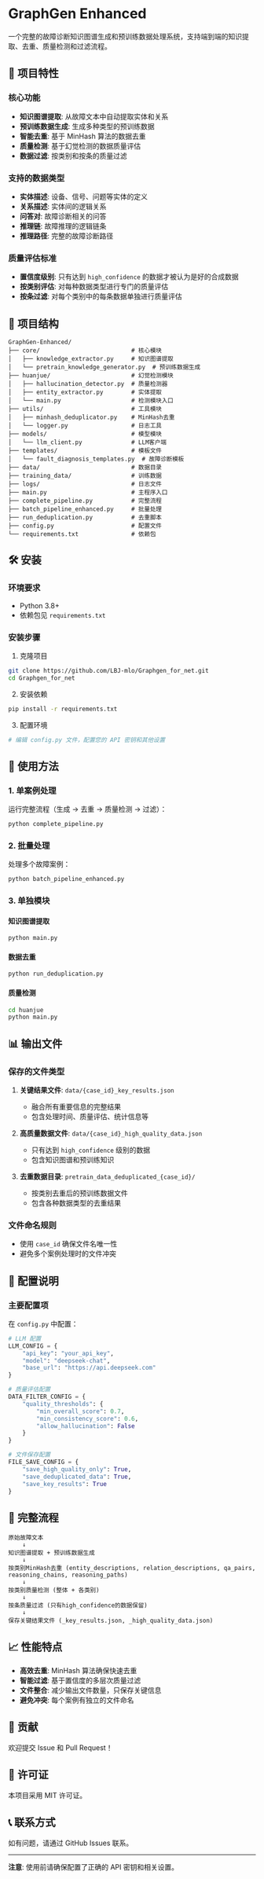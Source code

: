 # GraphGen Enhanced

一个完整的故障诊断知识图谱生成和预训练数据处理系统，支持端到端的知识提取、去重、质量检测和过滤流程。

## 🚀 项目特性

### 核心功能
- **知识图谱提取**: 从故障文本中自动提取实体和关系
- **预训练数据生成**: 生成多种类型的预训练数据
- **智能去重**: 基于 MinHash 算法的数据去重
- **质量检测**: 基于幻觉检测的数据质量评估
- **数据过滤**: 按类别和按条的质量过滤

### 支持的数据类型
- **实体描述**: 设备、信号、问题等实体的定义
- **关系描述**: 实体间的逻辑关系
- **问答对**: 故障诊断相关的问答
- **推理链**: 故障推理的逻辑链条
- **推理路径**: 完整的故障诊断路径

### 质量评估标准
- **置信度级别**: 只有达到 `high_confidence` 的数据才被认为是好的合成数据
- **按类别评估**: 对每种数据类型进行专门的质量评估
- **按条过滤**: 对每个类别中的每条数据单独进行质量评估

## 📁 项目结构

```
GraphGen-Enhanced/
├── core/                          # 核心模块
│   ├── knowledge_extractor.py     # 知识图谱提取
│   └── pretrain_knowledge_generator.py  # 预训练数据生成
├── huanjue/                       # 幻觉检测模块
│   ├── hallucination_detector.py  # 质量检测器
│   ├── entity_extractor.py        # 实体提取
│   └── main.py                    # 检测模块入口
├── utils/                         # 工具模块
│   ├── minhash_deduplicator.py    # MinHash去重
│   └── logger.py                  # 日志工具
├── models/                        # 模型模块
│   └── llm_client.py              # LLM客户端
├── templates/                     # 模板文件
│   └── fault_diagnosis_templates.py  # 故障诊断模板
├── data/                          # 数据目录
├── training_data/                 # 训练数据
├── logs/                          # 日志文件
├── main.py                        # 主程序入口
├── complete_pipeline.py           # 完整流程
├── batch_pipeline_enhanced.py     # 批量处理
├── run_deduplication.py           # 去重脚本
├── config.py                      # 配置文件
└── requirements.txt               # 依赖包
```

## 🛠️ 安装

### 环境要求
- Python 3.8+
- 依赖包见 `requirements.txt`

### 安装步骤

1. 克隆项目
```bash
git clone https://github.com/LBJ-mlo/Graphgen_for_net.git
cd Graphgen_for_net
```

2. 安装依赖
```bash
pip install -r requirements.txt
```

3. 配置环境
```bash
# 编辑 config.py 文件，配置您的 API 密钥和其他设置
```

## 📖 使用方法

### 1. 单案例处理

运行完整流程（生成 -> 去重 -> 质量检测 -> 过滤）：
```bash
python complete_pipeline.py
```

### 2. 批量处理

处理多个故障案例：
```bash
python batch_pipeline_enhanced.py
```

### 3. 单独模块

#### 知识图谱提取
```bash
python main.py
```

#### 数据去重
```bash
python run_deduplication.py
```

#### 质量检测
```bash
cd huanjue
python main.py
```

## 📊 输出文件

### 保存的文件类型

1. **关键结果文件**: `data/{case_id}_key_results.json`
   - 融合所有重要信息的完整结果
   - 包含处理时间、质量评估、统计信息等

2. **高质量数据文件**: `data/{case_id}_high_quality_data.json`
   - 只有达到 `high_confidence` 级别的数据
   - 包含知识图谱和预训练知识

3. **去重数据目录**: `pretrain_data_deduplicated_{case_id}/`
   - 按类别去重后的预训练数据文件
   - 包含各种数据类型的去重结果

### 文件命名规则
- 使用 `case_id` 确保文件名唯一性
- 避免多个案例处理时的文件冲突

## 🔧 配置说明

### 主要配置项

在 `config.py` 中配置：

```python
# LLM 配置
LLM_CONFIG = {
    "api_key": "your_api_key",
    "model": "deepseek-chat",
    "base_url": "https://api.deepseek.com"
}

# 质量评估配置
DATA_FILTER_CONFIG = {
    "quality_thresholds": {
        "min_overall_score": 0.7,
        "min_consistency_score": 0.6,
        "allow_hallucination": False
    }
}

# 文件保存配置
FILE_SAVE_CONFIG = {
    "save_high_quality_only": True,
    "save_deduplicated_data": True,
    "save_key_results": True
}
```

## 🔄 完整流程

```
原始故障文本
    ↓
知识图谱提取 + 预训练数据生成
    ↓
按类别MinHash去重 (entity_descriptions, relation_descriptions, qa_pairs, reasoning_chains, reasoning_paths)
    ↓
按类别质量检测 (整体 + 各类别)
    ↓
按条质量过滤 (只有high_confidence的数据保留)
    ↓
保存关键结果文件 (_key_results.json, _high_quality_data.json)
```

## 📈 性能特点

- **高效去重**: MinHash 算法确保快速去重
- **智能过滤**: 基于置信度的多层次质量过滤
- **文件整合**: 减少输出文件数量，只保存关键信息
- **避免冲突**: 每个案例有独立的文件命名

## 🤝 贡献

欢迎提交 Issue 和 Pull Request！

## 📄 许可证

本项目采用 MIT 许可证。

## 📞 联系方式

如有问题，请通过 GitHub Issues 联系。

---

**注意**: 使用前请确保配置了正确的 API 密钥和相关设置。
